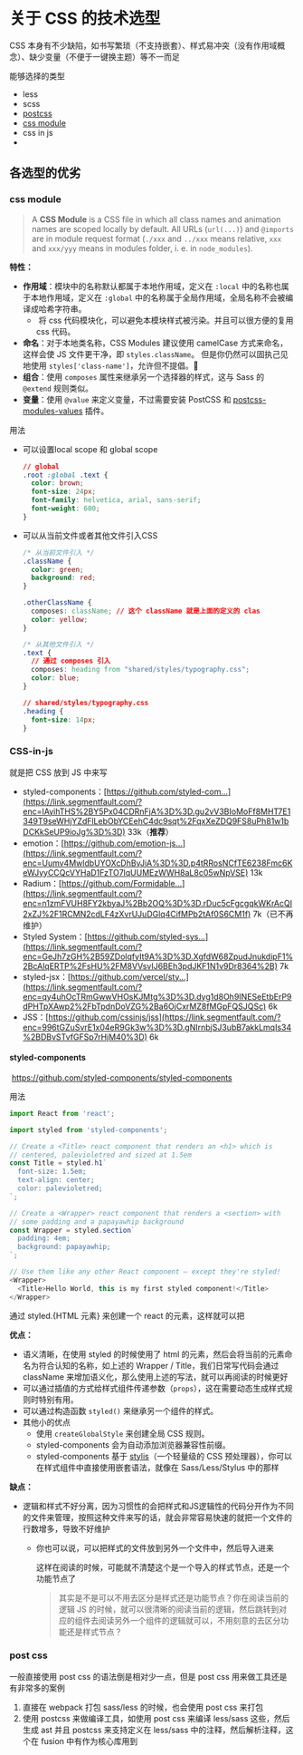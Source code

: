 # 关于 CSS 的技术选型

CSS 本身有不少缺陷，如书写繁琐（不支持嵌套）、样式易冲突（没有作用域概念）、缺少变量（不便于一键换主题）等不一而足



能够选择的类型

- less
- scss
- [postcss](https://postcss.org/)
- [css module](https://github.com/css-modules/css-modules)
- css in js
- 

## 各选型的优劣
### css module

> A **CSS Module** is a CSS file in which all class names and animation names are scoped locally by default. All URLs (`url(...)`) and `@imports` are in module request format (`./xxx` and `../xxx` means relative, `xxx` and `xxx/yyy` means in modules folder, i. e. in `node_modules`).

**特性：**

- **作用域**：模块中的名称默认都属于本地作用域，定义在 `:local` 中的名称也属于本地作用域，定义在 `:global` 中的名称属于全局作用域，全局名称不会被编译成哈希字符串。
  - ​	将 css 代码模块化，可以避免本模块样式被污染。并且可以很方便的复用 css 代码。
- **命名**：对于本地类名称，CSS Modules 建议使用 camelCase 方式来命名，这样会使 JS 文件更干净，即 `styles.className`。
  但是你仍然可以固执己见地使用 `styles['class-name']`，允许但不提倡。🤪
- **组合**：使用 `composes` 属性来继承另一个选择器的样式，这与 Sass 的 `@extend` 规则类似。
- **变量**：使用 `@value` 来定义变量，不过需要安装 PostCSS 和 [postcss-modules-values](https://link.segmentfault.com/?enc=HURvIn54oEQ0RpoTNCE5VQ%3D%3D.RbfT6jmUFPVMhaREGevo1dSw0%2BqSoy3e48mgiFd%2ByoAS52Cz9P8DaT9JaFDwVVZjbeoWGqZdSDl%2FtKlG%2F%2BmudQ%3D%3D) 插件。



用法 

- 可以设置local scope 和 global scope

  ```css
  // global 
  .root :global .text {
    color: brown;
    font-size: 24px;
    font-family: helvetica, arial, sans-serif;
    font-weight: 600;
  }
  ```

- 可以从当前文件或者其他文件引入CSS

  ```css
  /* 从当前文件引入 */
  .className {
    color: green;
    background: red;
  }
  
  .otherClassName {
    composes: className; // 这个 className 就是上面的定义的 clas
    color: yellow;
  }
  
  /* 从其他文件引入 */
  .text {
    // 通过 composes 引入
    composes: heading from "shared/styles/typography.css";
    color: blue;
  }
  
  // shared/styles/typography.css
  .heading {
    font-size: 14px;
  }
  ```


### CSS-in-js

就是把 CSS 放到 JS 中来写 

- styled-components：[https://github.com/styled-com...](https://link.segmentfault.com/?enc=IAyihTHS%2BY5Px04CDRnFjA%3D%3D.gu2vV3BIoMoFf8MHT7E1349T9seWHjYZdFlLebObYCEehC4dc9sqt%2FqxXeZDQ9FS8uPh81w1bDCKkSeUP9ioJg%3D%3D) 33k（**推荐**）
- emotion：[https://github.com/emotion-js...](https://link.segmentfault.com/?enc=Uumv4MwldbUYOXcDhByJiA%3D%3D.p4tRRosNCfTE6238Fmc6KeWJyyCCQcVYHaD1FzTO7lqUUMEzWWH8aL8c05wNpVSE) 13k
- Radium：[https://github.com/Formidable...](https://link.segmentfault.com/?enc=n1zmFVUH8FY2kbyaJ%2Bb2OQ%3D%3D.rDuc5cFgcgqkWKrAcQI2xZJ%2F1RCMN2cdLF4zXvrUJuDGlq4CifMPb2tAf0S6CM1f) 7k（已不再维护）
- Styled System：[https://github.com/styled-sys...](https://link.segmentfault.com/?enc=GeJh7zGH%2B59ZDolqfyIt9A%3D%3D.XgfdW68ZpudJnukdipF1%2BcAlqERTP%2FsHU%2FM8VVsvIJ6BEh3pdJKF1N1v9Dr8364%2B) 7k
- styled-jsx：[https://github.com/vercel/sty...](https://link.segmentfault.com/?enc=qy4uhOcTRmGwwVHOsKJMtg%3D%3D.dyg1d8Oh9INESeEtbErP9dPHTpXAwp2%2FbTpdnDoVZG%2Ba6OjCxrMZ8fMGpFQSJQSc) 6k
- JSS：[https://github.com/cssinjs/jss](https://link.segmentfault.com/?enc=996tGZuSvrE1x04eR9Gk3w%3D%3D.gNIrnbjSJ3ubB7akkLmqIs34%2BDBvSTvfGFSp7rHjM40%3D) 6k



#### styled-components

​	https://github.com/styled-components/styled-components

用法

```js
import React from 'react';

import styled from 'styled-components';

// Create a <Title> react component that renders an <h1> which is
// centered, palevioletred and sized at 1.5em
const Title = styled.h1`
  font-size: 1.5em;
  text-align: center;
  color: palevioletred;
`;

// Create a <Wrapper> react component that renders a <section> with
// some padding and a papayawhip background
const Wrapper = styled.section`
  padding: 4em;
  background: papayawhip;
`;

// Use them like any other React component – except they're styled!
<Wrapper>
  <Title>Hello World, this is my first styled component!</Title>
</Wrapper>
```

通过 styled.{HTML 元素} 来创建一个 react 的元素，这样就可以把

**优点：**

- 语义清晰，在使用 styled 的时候使用了 html 的元素，然后会将当前的元素命名为符合认知的名称，如上述的 Wrapper / Title，我们日常写代码会通过 className 来增加语义化，那么使用上述的写法，就可以再阅读的时候更好
- 可以通过插值的方式给样式组件传递参数（`props`），这在需要动态生成样式规则时特别有用。
- 可以通过构造函数 `styled()` 来继承另一个组件的样式。
- 其他小的优点
  - 使用 `createGlobalStyle` 来创建全局 CSS 规则。
  - styled-components 会为自动添加浏览器兼容性前缀。
  - styled-components 基于 [stylis](https://link.segmentfault.com/?enc=MJ8yf4eAz8CqEa1KVBfXWw%3D%3D.t%2FlaAZ%2F4PuO9LxYMYXX%2Ft987eCxSrlRfUnrhK159yNrrXYwv9tlA%2BK5hJGQE45Tz)（一个轻量级的 CSS 预处理器），你可以在样式组件中直接使用嵌套语法，就像在 Sass/Less/Stylus 中的那样

**缺点：**

- 逻辑和样式不好分离，因为习惯性的会把样式和JS逻辑性的代码分开作为不同的文件来管理，按照这种文件来写的话，就会非常容易快速的就把一个文件的行数增多，导致不好维护

  - 你也可以说，可以把样式的文件放到另外一个文件中，然后导入进来

    这样在阅读的时候，可能就不清楚这个是一个导入的样式节点，还是一个功能节点了

    > 其实是不是可以不用去区分是样式还是功能节点？你在阅读当前的逻辑 JS 的时候，就可以很清晰的阅读当前的逻辑，然后跳转到对应的组件去阅读另外一个组件的逻辑就可以，不用刻意的去区分功能还是样式节点？





### post css

一般直接使用 post css 的语法倒是相对少一点，但是 post css 用来做工具还是有非常多的案例
1. 直接在 webpack 打包 sass/less 的时候，也会使用 post css 来打包
2. 使用 postcss 来做编译工具，如使用 post css 来编译 less/sass 这些，然后生成 ast
    并且 postcss 来支持定义在 less/sass 中的注释，然后解析注释，这个在 fusion 中有作为核心库用到